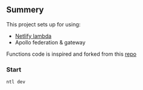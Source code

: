 ## Summery
This project sets up for using: 

- [Netlify lambda]()
- Apollo federation & gateway

Functions code is inspired and forked from this [repo](https://github.com/bkegley/intro-to-graphql-meetup)

### Start

`ntl dev` 
